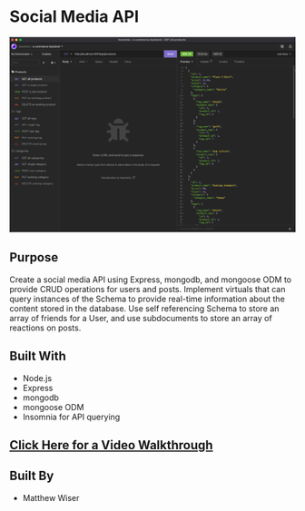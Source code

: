 # Social Media API
![Screenshot](/img/screenshot.png)
## Purpose
Create a social media API using Express, mongodb, and mongoose ODM to provide CRUD operations for users and posts. Implement virtuals that can query instances of the Schema to provide real-time information about the content stored in the database. Use self referencing Schema to store an array of friends for a User, and use subdocuments to store an array of reactions on posts.

## Built With
* Node.js
* Express
* mongodb
* mongoose ODM
* Insomnia for API querying

## [Click Here for a Video Walkthrough](https://www.youtube.com/watch?v=K5KKLs6fo58)


## Built By
* Matthew Wiser